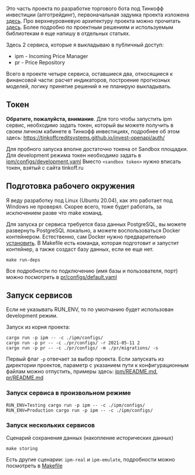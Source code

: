 Это часть проекта по разработке торгового бота под Тинкофф инвестиции (алготрейдинг), первоначальная задумка проекта 
изложена [здесь](https://chugreev.ru/wp/?p=363). Про верхнеуровневую архитектуру проекта можно прочитать 
[здесь](https://chugreev.ru/wp/?p=509). Более подробно по проектным решениям и используемым библиотекам я еще напишу 
в отдельных статьях. 

Здесь 2 сервиса, которые я выкладываю в публичный доступ:

* ipm - Incoming Price Manager
* pr - Price Repository

Всего в проекте четыре сервиса, оставшиеся два, относящиеся к финансовой части: расчет индикаторов, построение прогнозных 
моделей, логику принятие решений я не планирую выкладывать.

## Токен

**Обратите, пожалуйста, внимание**. Для того чтобы запустить ipm сервис, необходимо задать токен, который вы можете получить в 
своем личном кабинете в Тинкофф инвестициях, подробнее об этом здесь: https://tinkoffcreditsystems.github.io/invest-openapi/auth/

Для пробного запуска вполне достаточно токена от Sandbox площадки. Для development режима токен необходимо задать в
[ipm/configs/development.yaml](ipm/configs/development.yaml) Вместо `<sandbox token>` нужно вписать токен, взятый с сайта tinkoff.ru

## Подготовка рабочего окружения

Я веду разработку под Linux (Ubuntu 20.04), как это работает под Windows не проверял. Скорее всего, тоже будет работать, 
за исключением разве что make команд.

Для запуска pr сервиса требуется база данных PostgreSQL, вы можете развернуть PostgreSQL локально, а можете воспользоваться Docker 
контейнером. Естественно, сам Docker нужно предварительно [установить](https://docs.docker.com/engine/install/ubuntu/). 
В Makefile есть команда, которая подготовит и запустит контейнер, а также создаст базу данных, если ее еще нет. 

```shell
make run-deps
```

Все подробности по подключению (имя базы и пользователя, порт) можно посмотреть в [pr/configs/default.yaml](pr/configs/default.yaml)

## Запуск сервисов 

Если не указывать RUN_ENV, то по умолчанию будет использован development режим. 

Запуск из корня проекта:
```shell
cargo run -p ipm -- -c ./ipm/configs/
cargo run -p pr -- -c ./pr/configs/ -r 2021-05-11 2
cargo run -p pr -- -c ./pr/configs/ -m ./pr/migrations/ -s
```
Первый флаг `-p` отвечает за выбор проекта. Если запускать из директории проектов, параметр с указанием пути к конфигурационным 
файлам можно отпустить, примеры здесь: [ipm/README.md](ipm/README.md), [pr/README.md](pr/README.md) 

### Запуск сервиса в произвольном режиме

```shell
RUN_ENV=Testing cargo run -p ipm -- -c ./ipm/configs/
RUN_ENV=Production cargo run -p ipm -- -c ./ipm/configs/
```

### Запуск нескольких сервисов

Сценарий сохранения данных (накопление исторических данных)
```shell
make storing
```

Есть другие сценарии: `ipm-real` и `ipm-emulate`, подробности можно посмотреть в [Makefile](Makefile)
